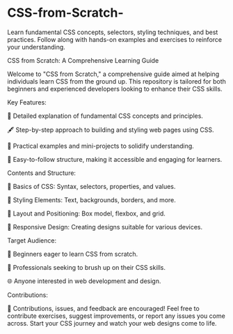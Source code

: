 # CSS-from-Scratch-
Learn fundamental CSS concepts, selectors, styling techniques, and best practices. Follow along with hands-on examples and exercises to reinforce your understanding.

CSS from Scratch: A Comprehensive Learning Guide

Welcome to "CSS from Scratch," a comprehensive guide aimed at helping individuals learn CSS from the ground up. This repository is tailored for both beginners and experienced developers looking to enhance their CSS skills.

Key Features:

📘 Detailed explanation of fundamental CSS concepts and principles.

🖋️ Step-by-step approach to building and styling web pages using CSS.

🚀 Practical examples and mini-projects to solidify understanding.

🧩 Easy-to-follow structure, making it accessible and engaging for learners.

Contents and Structure:

🌱 Basics of CSS: Syntax, selectors, properties, and values.

🎨 Styling Elements: Text, backgrounds, borders, and more.

📏 Layout and Positioning: Box model, flexbox, and grid.

📱 Responsive Design: Creating designs suitable for various devices.

Target Audience:

🎯 Beginners eager to learn CSS from scratch.

💼 Professionals seeking to brush up on their CSS skills.

🌐 Anyone interested in web development and design.

Contributions:

🌟 Contributions, issues, and feedback are encouraged! Feel free to contribute exercises, suggest improvements, or report any issues you come across.
Start your CSS journey and watch your web designs come to life.







